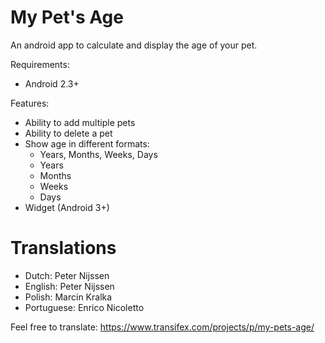 My Pet's Age
=========

An android app to calculate and display the age of your pet.

Requirements:
- Android 2.3+

Features:
- Ability to add multiple pets
- Ability to delete a pet
- Show age in different formats:
  - Years, Months, Weeks, Days
  - Years
  - Months
  - Weeks
  - Days
- Widget (Android 3+)

Translations
=========

- Dutch: Peter Nijssen
- English: Peter Nijssen
- Polish: Marcin Kralka
- Portuguese: Enrico Nicoletto

Feel free to translate:
https://www.transifex.com/projects/p/my-pets-age/
